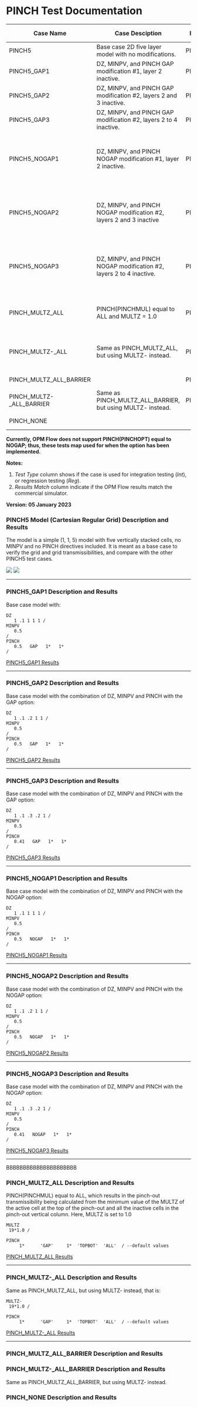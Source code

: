 # PINCH Test Documentation

Case Name                 | Case Desciption                                                     | Base Model | Test<br />Type | Results<br />Match | Comments |
------------------------- | -------------------------------------------------------------       | ---------- | ----- |------- | ------------------------------------- |
PINCH5                    | Base case 2D five layer model with no modifications.                | PINCH5     |       | NA     |  Results are correct.
PINCH5_GAP1               | DZ, MINPV, and PINCH GAP modification #1, layer 2 inactive.         | PINCH5     |       | NA     |  Results are correct.
PINCH5_GAP2               | DZ, MINPV, and PINCH GAP modification #2, layers 2 and 3 inactive.  | PINCH5     |       | NA     |  Results are correct.
PINCH5_GAP3               | DZ, MINPV, and PINCH GAP modification #2, layers 2 to 4 inactive.   | PINCH5     |       | NA     |  Results are correct.
PINCH5_NOGAP1             | DZ, MINPV, and PINCH NOGAP modification #1, layer 2 inactive.       | PINCH5     |       | NA     |  Option currently not supported, show commercial simulator results.        
PINCH5_NOGAP2             | DZ, MINPV, and PINCH NOGAP modification #2, layers 2 and 3 inactive | PINCH5     |       | NA     |  Option currently not supported, show commercial simulator results.
PINCH5_NOGAP3             | DZ, MINPV, and PINCH NOGAP modification #2, layers 2 to 4 inactive. | PINCH5     |       | NA     |  Option currently not supported, show commercial simulator results.
PINCH_MULTZ_ALL           | PINCH(PINCHMUL) equal to ALL and MULTZ = 1.0                        | PINCH_MULTZ|       | NA     |  Results are correct and MULTZ and MULTZ- give same results.                                             
PINCH_MULTZ-\_ALL         | Same as PINCH_MULTZ_ALL, but using MULTZ- instead.                  | PINCH_MULTZ|       | NA     |  Results are correct and MULTZ and MULTZ- give same results.                                            
PINCH_MULTZ_ALL_BARRIER   |                                                                     | PINCH_MULTZ|       | NA     |  Documentation ongoing.                                             
PINCH_MULTZ-\_ALL_BARRIER | Same as PINCH_MULTZ_ALL_BARRIER, but using MULTZ- instead.          | PINCH_MULTZ|       | NA     |  Documentation ongoing.                                             
PINCH_NONE                |                                                                     |            |       | NA     |  Documentation ongoing.                                             

**Currently, OPM Flow does not support PINCH(PINCHOPT) equal to NOGAP; thus, these tests map used for when the option
has been implemented.**

**Notes:** 

1. _Test Type_ column shows if the case is used for integration testing (_Int_), or regression testing (_Reg_).  
2. _Results Match_ column indicate if the OPM Flow results match the commercial simulator.

**Version: 05 January 2023**
                               
### PINCH5 Model (Cartesian Regular Grid) Description and Results

The model is a simple (1, 1, 5) model with five vertically stacked cells, no MINPV and no PINCH directives included.
It is meant as a base case to verify the grid and grid transmissibilities, and compare with the other PINCH5 test 
cases.

![](plots/REF/PINCH5_INDEX.png)
![](plots/REF/PINCH5_TRANZ.png)

---

### PINCH5_GAP1 Description and Results
Base case model with:
```
DZ
   1 .1 1 1 1 /  
MINPV
   0.5
/
PINCH
   0.5   GAP   1*   1*
/
```
[PINCH5_GAP1 Results](plots/PINCH5_GAP1.md) 

---


### PINCH5_GAP2 Description and Results
Base case model with the combination of DZ, MINPV and PINCH with the GAP option:     
```
DZ
   1 .1 .2 1 1 /
MINPV
   0.5
/
PINCH
   0.5   GAP   1*   1*
/
```
[PINCH5_GAP2 Results](plots/PINCH5_GAP2.md) 

---

### PINCH5_GAP3 Description and Results
Base case model with the combination of DZ, MINPV and PINCH with the GAP option:     
```
DZ
   1 .1 .3 .2 1 /
MINPV
   0.5
/
PINCH
   0.41   GAP   1*   1*
/
```
[PINCH5_GAP3 Results](plots/PINCH5_GAP3.md) 

---

### PINCH5_NOGAP1 Description and Results
Base case model with the combination of DZ, MINPV and PINCH with the NOGAP option:     
```
DZ
   1 .1 1 1 1 /
MINPV
   0.5
/
PINCH
   0.5   NOGAP   1*   1*
/
```
[PINCH5_NOGAP1 Results](plots/PINCH5_NOGAP1_ECL.md) 

---

### PINCH5_NOGAP2 Description and Results
Base case model with the combination of DZ, MINPV and PINCH with the NOGAP option:     
```
DZ
   1 .1 .2 1 1 /
MINPV
   0.5
/
PINCH
   0.5   NOGAP   1*   1*
/
```
[PINCH5_NOGAP2 Results](plots/PINCH5_NOGAP2_ECL.md) 

---

### PINCH5_NOGAP3 Description and Results
Base case model with the combination of DZ, MINPV and PINCH with the NOGAP option:     
```
DZ
   1 .1 .3 .2 1 /
MINPV
   0.5
/
PINCH
   0.41   NOGAP   1*   1*
/
```
[PINCH5_NOGAP3 Results](plots/PINCH5_NOGAP3_ECL.md) 

---

BBBBBBBBBBBBBBBBBBBBB

### PINCH_MULTZ_ALL Description and Results
PINCH(PINCHMUL) equal to ALL, which results in the pinch-out transmissibility being calculated from the minimum value 
of the MULTZ of the active cell at the top of the pinch-out and all the inactive cells in the pinch-out vertical
column. Here, MULTZ is set to 1.0 
```
MULTZ
 19*1.0 /

PINCH
     1*      'GAP'     1*  'TOPBOT'  'ALL'  / --default values
```

[PINCH_MULTZ_ALL Results](plots/PINCH_MULTZ_ALL_PLUS.md)

---

### PINCH_MULTZ-_ALL Description and Results  
Same as PINCH_MULTZ_ALL, but using MULTZ- instead, that is:
```
MULTZ-
 19*1.0 /

PINCH
     1*      'GAP'     1*  'TOPBOT'  'ALL'  / --default values
```

[PINCH_MULTZ-\_ALL Results](plots/PINCH_MULTZ_ALL_MINUS.md) 

---

### PINCH_MULTZ_ALL_BARRIER Description and Results  

### PINCH_MULTZ-_ALL_BARRIER Description and Results
Same as PINCH_MULTZ_ALL_BARRIER, but using MULTZ- instead.

### PINCH_NONE Description and Results
